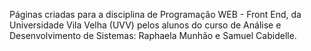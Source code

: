 Páginas criadas para a disciplina de Programação WEB - Front End, da Universidade Vila Velha (UVV) pelos alunos do curso de Análise e Desenvolvimento de Sistemas: Raphaela Munhão e Samuel Cabidelle.

